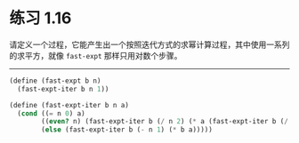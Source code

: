 # 练习 1.16

请定义一个过程，它能产生出一个按照迭代方式的求幂计算过程，其中使用一系列的求平方，就像 `fast-expt` 那样只用对数个步骤。

---

```scheme
(define (fast-expt b n)
  (fast-expt-iter b n 1))

(define (fast-expt-iter b n a)
  (cond ((= n 0) a)
        ((even? n) (fast-expt-iter b (/ n 2) (* a (fast-expt-iter b (/ n 2) 1))))
        (else (fast-expt-iter b (- n 1) (* b a)))))
```
